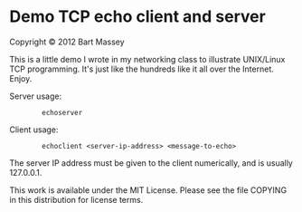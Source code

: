# Demo TCP echo client and server

Copyright © 2012 Bart Massey

This is a little demo I wrote in my networking class to
illustrate UNIX/Linux TCP programming. It's just like the
hundreds like it all over the Internet. Enjoy.

Server usage:

            echoserver

Client usage:

            echoclient <server-ip-address> <message-to-echo>

The server IP address must be given to the client
numerically, and is usually 127.0.0.1.

This work is available under the MIT License.  Please see
the file COPYING in this distribution for license terms.
